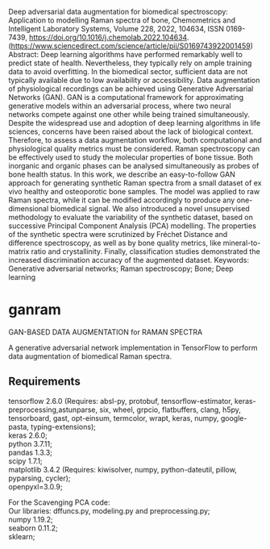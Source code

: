 Deep adversarial data augmentation for biomedical spectroscopy: Application to modelling Raman spectra of bone,
Chemometrics and Intelligent Laboratory Systems,
Volume 228,
2022,
104634,
ISSN 0169-7439,
https://doi.org/10.1016/j.chemolab.2022.104634.
(https://www.sciencedirect.com/science/article/pii/S0169743922001459)
Abstract: Deep learning algorithms have performed remarkably well to predict state of health. Nevertheless, they typically rely on ample training data to avoid overfitting. In the biomedical sector, sufficient data are not typically available due to low availability or accessibility. Data augmentation of physiological recordings can be achieved using Generative Adversarial Networks (GAN). GAN is a computational framework for approximating generative models within an adversarial process, where two neural networks compete against one other while being trained simultaneously. Despite the widespread use and adoption of deep learning algorithms in life sciences, concerns have been raised about the lack of biological context. Therefore, to assess a data augmentation workflow, both computational and physiological quality metrics must be considered. Raman spectroscopy can be effectively used to study the molecular properties of bone tissue. Both inorganic and organic phases can be analysed simultaneously as probes of bone health status. In this work, we describe an easy-to-follow GAN approach for generating synthetic Raman spectra from a small dataset of ex vivo healthy and osteoporotic bone samples. The model was applied to raw Raman spectra, while it can be modified accordingly to produce any one-dimensional biomedical signal. We also introduced a novel unsupervised methodology to evaluate the variability of the synthetic dataset, based on successive Principal Component Analysis (PCA) modelling. The properties of the synthetic spectra were scrutinized by Fréchet Distance and difference spectroscopy, as well as by bone quality metrics, like mineral-to-matrix ratio and crystallinity. Finally, classification studies demonstrated the increased discrimination accuracy of the augmented dataset.
Keywords: Generative adversarial networks; Raman spectroscopy; Bone; Deep learning


# ganram
GAN-BASED DATA AUGMENTATION for RAMAN SPECTRA 

A generative adversarial network implementation in TensorFlow to perform data augmentation of biomedical Raman spectra.

## Requirements
tensorflow 2.6.0 (Requires: absl-py, protobuf, tensorflow-estimator, keras-preprocessing,astunparse, six, wheel, grpcio, flatbuffers, clang, h5py, tensorboard, gast, opt-einsum, termcolor, wrapt, keras, numpy, google-pasta, typing-extensions);  
keras 2.6.0;  
python 3.7.11;  
pandas 1.3.3;  
scipy 1.7.1;  
matplotlib 3.4.2 (Requires: kiwisolver, numpy, python-dateutil, pillow, pyparsing, cycler);  
openpyxl=3.0.9;  

For the Scavenging PCA code:  
Our libraries: dffuncs.py, modeling.py and preprocessing.py;  
numpy 1.19.2;  
seaborn 0.11.2;  
sklearn;


